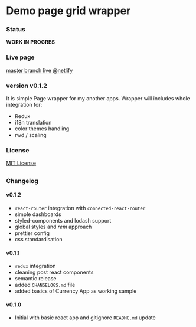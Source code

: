 # Demo page grid wrapper

### Status

**WORK IN PROGRES**

### Live page 

[master branch live @netlify](https://suspicious-roentgen-a39454.netlify.com/)

### version v0.1.2

It is simple Page wrapper for my another apps.
Wrapper will includes whole integration for: 
- Redux
- i18n translation
- color themes handling
- rwd / scaling  

### License
[MIT License](https://github.com/Kratak/Demo-Apps-Page/blob/master/LICENSE)

##

### Changelog 

#### v0.1.2
- `react-router` integration with `connected-react-router`
- simple dashboards
- styled-components and lodash support
- global styles and *rem* approach
- prettier config
- css standardisation 

#### v0.1.1
- `redux` integration 
- cleaning post react components
- semantic release
- added `CHANGELOGS.md` file
- added basics of Currency App as working sample

#### v0.1.0
- Initial with basic react app and gitignore
`README.md` update 
